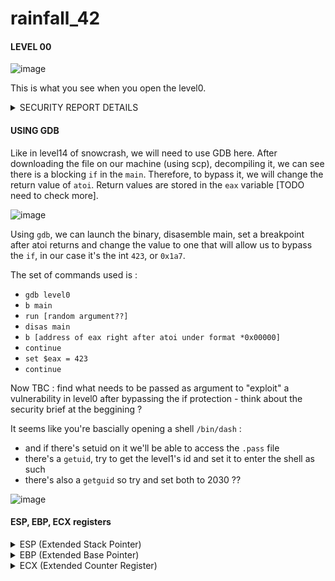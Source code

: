 # rainfall_42

<h4>LEVEL 00</h4>

![image](https://github.com/chmadran/rainfall_42/assets/113340699/54a5fa96-a968-4b48-a935-99fcc745aa0e)

This is what you see when you open the level0.

<details><summary>SECURITY REPORT DETAILS</summary>
It is a security report relating to the configuration of the OS kernel, and a particular file. 
* GCC Stack Protector Support: Enabled : security feature that helps preventing stack overflow attacks
* Strict User Copy Checks: Disabled : the kernel is not performing stric bound checks on the memory that is copied between user space and kernel space.
* Restrict /dev/mem Access: Enabled : prevents unauthorized users from reading or writing to the system memory.
* Restrict /dev/kmem Access: Enabled : prevents unauthorized access to the kernel memory
* Restrict /dev/kmem Access: Enabled : grsecurity / PaX patches are not applied to the kernel
* Kernel Heap Hardening: No KERNHEAP : no additional hardening measures applied to the kernel's heap management
* System-wide ASLR (kernel.randomize_va_space): Off (Setting: 0) : Address Space Layout Randomization is disabled, meaning the memory addresses used by system and program files are not randomized

The bottom line is then the security details about a specific binary file `/home/user/level0/level0`. 

* No RELRO: Relocation Read-Only (RELRO) is not applied, which means some sections of the binary may be writable that could otherwise be made read-only to prevent overwriting.
* No canary found: Indicates that stack canaries are not used for this binary. Stack canaries are used to detect stack buffer overflow by placing a small, random value (a canary) before critical data like the return address on the stack.
* NX enabled: Non-eXecutable (NX) bit is enabled, meaning that data marked as non-executable cannot be run as code, which helps prevent certain types of exploits.
* No PIE: Position Independent Executable (PIE) is not enabled, meaning the binary is loaded into the same address space each time, making it easier for attackers to guess or infer the location of specific code.
* No RPATH or RUNPATH: Indicates that RPATH and RUNPATH, which specify runtime library search paths, are not used. This is generally a good security practice to avoid loading libraries from untrusted locations.

Now that we know that, I'm not sure how useful it is actually to complete this level. 

</details>

<h4>USING GDB</h4>

Like in level14 of snowcrash, we will need to use GDB here. After downloading the file on our machine (using scp), decompiling it, we can see there is a blocking `if` in the `main`. Therefore, to bypass it, we will change the return value of `atoi`. Return values are stored in the `eax` variable [TODO need to check more]. 

![image](https://github.com/chmadran/rainfall_42/assets/113340699/dc23703d-c4b2-4f51-a323-f70deb389724)


Using `gdb`, we can launch the binary, disasemble main, set a breakpoint after atoi returns and change the value to one that will allow us to bypass the `if`, in our case it's the int `423`, or `0x1a7`. 

The set of commands used is : 
* `gdb level0`
* `b main`
* `run [random argument??]`
* `disas main`
* `b [address of eax right after atoi under format *0x00000]`
* `continue`
* `set $eax = 423`
* `continue`

Now TBC : find what needs to be passed as argument to "exploit" a vulnerability in level0 after bypassing the if protection - think about the security brief at the beggining ? 

It seems like you're bascially opening a shell `/bin/dash` : 
- and if there's setuid on it we'll be able to access the `.pass` file
- there's a `getuid`, try to get the level1's id and set it to enter the shell as such
- there's also a `getguid` so try and set both to 2030 ??


![image](https://github.com/chmadran/rainfall_42/assets/113340699/faaf995f-81c1-4d1d-b728-486ba89fd492)


<h4>ESP, EBP, ECX registers</h4>

<details><summary>ESP (Extended Stack Pointer)</summary>
  * Role: The ESP register points to the top of the current stack frame. The stack is a special region of memory used for storing local variables, function parameters, return addresses, and managing function calls and returns.
  * Usage: In assembly and C calling conventions, ESP is automatically modified by push/pop instructions and by function calls and returns. It is essential for maintaining the stack's state and ensuring that function calls and local variable allocations are correctly managed. 
</details>

<details><summary>EBP (Extended Base Pointer)</summary>
Role: The EBP register is often used as a base pointer for the stack frame of a function. While not strictly necessary for all function calls, it's commonly used in many calling conventions to reference function parameters and local variables in a consistent way.
Usage: At the beginning of a function call, the current value of ESP (the stack pointer) is often copied into EBP to establish a fixed point of reference for accessing function parameters and locals. This allows the function to access its variables and parameters via a fixed offset from EBP, even as ESP moves due to push/pop operations or other modifications to the stack.</details>

<details><summary>ECX (Extended Counter Register)</summary>
Role: The ECX register is traditionally used as a loop counter in iterative operations, but it can serve various purposes depending on the context. In certain calling conventions, it is also used to pass function arguments.
Usage: Its role as a counter comes from instructions like loop, which decrements ECX and jumps to a specified label if ECX is not zero. Beyond looping, ECX can be used as a general-purpose register for arithmetic, data manipulation, and as part of function calling conventions where registers are used to pass arguments.</details>


